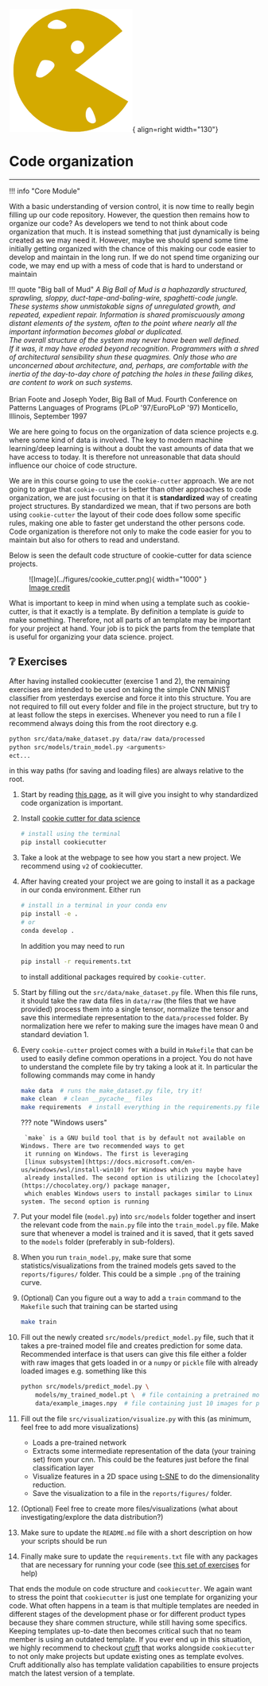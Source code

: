 ![Logo](../figures/icons/cookiecutter.png){ align=right width="130"}

# Code organization

---

!!! info "Core Module"

With a basic understanding of version control, it is now time to really begin filling up our code repository. However,
the question then remains how to organize our code? As developers we tend to not think about code organization that
much. It is instead something that just dynamically is being created as we may need it. However, maybe we should spend
some time initially getting organized with the chance of this making our code easier to develop and maintain in the
long run. If we do not spend time organizing our code, we may end up with a mess of code that is hard to understand
or maintain

!!! quote "Big ball of Mud"
    *A Big Ball of Mud is a haphazardly structured, sprawling, sloppy, duct-tape-and-baling-wire, spaghetti-code*
    *jungle. These systems show unmistakable signs of unregulated growth, and repeated, expedient repair. Information*
    *is shared promiscuously among distant elements of the system, often to the point where nearly all the important*
    *information becomes global or duplicated.* <br>
    *The overall structure of the system may never have been well defined.* <br>
    *If it was, it may have eroded beyond recognition. Programmers with a shred of architectural sensibility shun these*
    *quagmires. Only those who are unconcerned about architecture, and, perhaps, are comfortable with the inertia of*
    *the day-to-day chore of patching the holes in these failing dikes, are content to work on such systems.*
    <br> <br>
    Brian Foote and Joseph Yoder, Big Ball of Mud. Fourth Conference on Patterns Languages of Programs
    (PLoP '97/EuroPLoP '97) Monticello, Illinois, September 1997

We are here going to focus on the organization of data science projects e.g. where some kind of data is involved. The
key to modern machine learning/deep learning is without a doubt the vast amounts of data that we have access to today.
It is therefore not unreasonable that data should influence our choice of code structure.

We are in this course going to use the `cookie-cutter` approach. We are not going to argue that `cookie-cutter` is
better than other approaches to code organization, we are just focusing on that it is **standardized** way of creating
project structures. By standardized we mean, that if two persons are both using `cookie-cutter` the layout of their
code does follow some specific rules, making one able to faster get understand the other persons code. Code organization
is therefore not only to make the code easier for you to maintain but also for others to read and understand.

Below is seen the default code structure of cookie-cutter for data science projects.

<figure markdown>
  ![Image](../figures/cookie_cutter.png){ width="1000" }
  <figcaption> <a href="https://github.com/drivendata/cookiecutter-data-science"> Image credit </a> </figcaption>
</figure>

What is important to keep in mind when using a template such as cookie-cutter, is that it exactly is a template. By
definition a template is *guide* to make something. Therefore, not all parts of an template may be important for your
project at hand. Your job is to pick the parts from the template that is useful for organizing your data science.
project.

## ❔ Exercises

After having installed cookiecutter (exercise 1 and 2), the remaining exercises are intended to be used on taking the
simple CNN MNIST classifier from yesterdays exercise and force it into this structure. You are not required to fill out
every folder and file in the project structure, but try to at least follow the steps in exercises. Whenever you need to
run a file I recommend always doing this from the root directory e.g.

```bash
python src/data/make_dataset.py data/raw data/processed
python src/models/train_model.py <arguments>
ect...
```

in this way paths (for saving and loading files) are always relative to the root.

1. Start by reading [this page](https://drivendata.github.io/cookiecutter-data-science/), as it will give you insight
    to why standardized code organization is important.

2. Install [cookie cutter for data science](https://github.com/drivendata/cookiecutter-data-science)

    ``` bash
    # install using the terminal
    pip install cookiecutter
    ```

3. Take a look at the webpage to see how you start a new project. We recommend using `v2` of cookiecutter.

4. After having created your project we are going to install it as a package in our conda environment. Either run

    ```bash
    # install in a terminal in your conda env
    pip install -e .
    # or
    conda develop .
    ```

    In addition you may need to run

    ```bash
    pip install -r requirements.txt
    ```

    to install additional packages required by `cookie-cutter`.

5. Start by filling out the `src/data/make_dataset.py` file. When this file runs, it should take the raw data files in
    `data/raw` (the files that we have provided) process them into a single tensor, normalize the tensor and save this
    intermediate representation to the `data/processed` folder. By normalization here we refer to making sure the
    images have mean 0 and standard deviation 1.

6. Every `cookie-cutter` project comes with a build in `Makefile` that can be used to easily define common operations in
    a project. You do not have to understand the complete file by try taking a look at it. In particular the following
    commands may come in handy

    ```bash
    make data  # runs the make_dataset.py file, try it!
    make clean  # clean __pycache__ files
    make requirements  # install everything in the requirements.py file
    ```

    ??? note "Windows users"

        `make` is a GNU build tool that is by default not available on Windows. There are two recommended ways to get
        it running on Windows. The first is leveraging
        [linux subsystem](https://docs.microsoft.com/en-us/windows/wsl/install-win10) for Windows which you maybe have
        already installed. The second option is utilizing the [chocolatey](https://chocolatey.org/) package manager,
        which enables Windows users to install packages similar to Linux system. The second option is running

7. Put your model file (`model.py`) into `src/models` folder together and insert the relevant code from the `main.py`
    file into the `train_model.py` file. Make sure that whenever a model is trained and it is saved, that it gets saved
    to the `models` folder (preferably in sub-folders).

8. When you run `train_model.py`, make sure that some statistics/visualizations from the trained models gets saved to
    the `reports/figures/` folder. This could be a simple `.png` of the training curve.

9. (Optional) Can you figure out a way to add a `train` command to the `Makefile` such that training can be started
    using

    ```bash
    make train
    ```

10. Fill out the newly created `src/models/predict_model.py` file, such that it takes a pre-trained model file and
    creates prediction for some data. Recommended interface is that users can give this file either a folder with raw
    images that gets loaded in or a `numpy` or `pickle` file with already loaded images e.g. something like this

    ```bash
    python src/models/predict_model.py \
        models/my_trained_model.pt \  # file containing a pretrained model
        data/example_images.npy  # file containing just 10 images for prediction
    ```

11. Fill out the file `src/visualization/visualize.py` with this (as minimum, feel free to add more visualizations)
    * Loads a pre-trained network
    * Extracts some intermediate representation of the data (your training set) from your cnn. This could be the
        features just before the final classification layer
    * Visualize features in a 2D space using
        [t-SNE](https://scikit-learn.org/stable/modules/generated/sklearn.manifold.TSNE.html) to do the dimensionality
        reduction.
    * Save the visualization to a file in the `reports/figures/` folder.

12. (Optional) Feel free to create more files/visualizations (what about investigating/explore the data distribution?)

13. Make sure to update the `README.md` file with a short description on how your scripts should be run

14. Finally make sure to update the `requirements.txt` file with any packages that are necessary for running your
    code (see [this set of exercises](../s1_development_environment/conda.md) for help)

That ends the module on code structure and `cookiecutter`. We again want to stress the point that `cookiecutter` is
just one template for organizing your code. What often happens in a team is that multiple templates are needed in
different stages of the development phase or for different product types because they share commen structure, while
still having some specifics. Keeping templates up-to-date then becomes critical such that no team member is using an
outdated template. If you ever end up in this situation, we highly recommend to checkout
[cruft](https://github.com/cruft/cruft) that works alongside `cookiecutter` to not only make projects but update
existing ones as template evolves. Cruft additionally also has template validation capabilities to ensure projects
match the latest version of a template.

